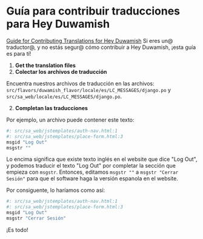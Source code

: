 Guía para contribuir traducciones para Hey Duwamish
===================================================

[Guide for Contributing Translations for Hey Duwamish](/doc/TRANSLATIONS.md)
Si eres un@ traductor@, y no estás segur@ cómo contribuir a Hey Duwamish, ¡esta guía es para tí!

1. **Get the translation files**
1. **Colectar los archivos de traducción**

  Encuentra nuestros archivos de traducción en las archivos: `src/flavors/duwamish_flavor/locale/es/LC_MESSAGES/django.po` y `src/sa_web/locale/es/LC_MESSAGES/django.po`.

2. **Completan las traducciones**

  Por ejemplo, un archivo puede contener este texto:

  ```python
  #: src/sa_web/jstemplates/auth-nav.html:1
  #: src/sa_web/jstemplates/place-form.html:3
  msgid "Log Out"
  msgstr ""
  ```

  Lo encima significa que existe texto inglés en el website que dice "Log Out", y podemos traducir el texto "Log Out" por completar la sección que empieza con `msgstr`. Entonces, editamos `msgstr ""` a `msgstr "Cerrar Sesión"` para que el software haga la versión espanola en el website.

  Por consiguente, lo haríamos como así:

  ```python
  #: src/sa_web/jstemplates/auth-nav.html:1
  #: src/sa_web/jstemplates/place-form.html:3
  msgid "Log Out"
  msgstr "Cerrar Sesión"
  ```

  ¡Es todo!
